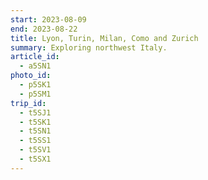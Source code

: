 ```yaml
---
start: 2023-08-09
end: 2023-08-22
title: Lyon, Turin, Milan, Como and Zurich
summary: Exploring northwest Italy.
article_id:
  - a5SN1
photo_id:
  - p5SK1
  - p5SM1
trip_id:
  - t5SJ1
  - t5SK1
  - t5SN1
  - t5SS1
  - t5SV1
  - t5SX1
---
```

